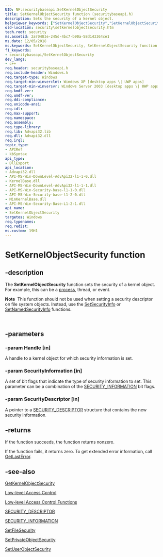 ```yaml
---
UID: NF:securitybaseapi.SetKernelObjectSecurity
title: SetKernelObjectSecurity function (securitybaseapi.h)
description: Sets the security of a kernel object.
helpviewer_keywords: ["SetKernelObjectSecurity","SetKernelObjectSecurity function [Security]","_win32_setkernelobjectsecurity","security.setkernelobjectsecurity","securitybaseapi/SetKernelObjectSecurity"]
old-location: security\setkernelobjectsecurity.htm
tech.root: security
ms.assetid: 2a70483e-245d-4bc7-b90a-58d143364ce1
ms.date: 12/05/2018
ms.keywords: SetKernelObjectSecurity, SetKernelObjectSecurity function [Security], _win32_setkernelobjectsecurity, security.setkernelobjectsecurity, securitybaseapi/SetKernelObjectSecurity
f1_keywords:
- securitybaseapi/SetKernelObjectSecurity
dev_langs:
- c++
req.header: securitybaseapi.h
req.include-header: Windows.h
req.target-type: Windows
req.target-min-winverclnt: Windows XP [desktop apps \| UWP apps]
req.target-min-winversvr: Windows Server 2003 [desktop apps \| UWP apps]
req.kmdf-ver: 
req.umdf-ver: 
req.ddi-compliance: 
req.unicode-ansi: 
req.idl: 
req.max-support: 
req.namespace: 
req.assembly: 
req.type-library: 
req.lib: Advapi32.lib
req.dll: Advapi32.dll
req.irql: 
topic_type:
- APIRef
- kbSyntax
api_type:
- DllExport
api_location:
- Advapi32.dll
- API-MS-Win-DownLevel-AdvApi32-l1-1-0.dll
- KernelBase.dll
- API-MS-Win-DownLevel-AdvApi32-l1-1-1.dll
- API-MS-Win-Security-base-l1-1-0.dll
- API-MS-Win-Security-base-l1-2-0.dll
- MinKernelBase.dll
- API-MS-Win-Security-Base-L1-2-1.dll
api_name:
- SetKernelObjectSecurity
targetos: Windows
req.typenames: 
req.redist: 
ms.custom: 19H1
---
```


# SetKernelObjectSecurity function


## -description


The <b>SetKernelObjectSecurity</b> function sets the security of a kernel object. For example, this can be a <a href="https://docs.microsoft.com/windows/desktop/SecGloss/p-gly">process</a>, thread, or event.<div class="alert"><b>Note</b>  This function should not be used when setting a security descriptor on file system objects. Instead, use the <a href="https://docs.microsoft.com/windows/desktop/api/aclapi/nf-aclapi-setsecurityinfo">SetSecurityInfo</a> or <a href="https://docs.microsoft.com/windows/desktop/api/aclapi/nf-aclapi-setnamedsecurityinfoa">SetNamedSecurityInfo</a> functions.</div>
<div> </div>



## -parameters




### -param Handle [in]

A handle to a kernel object for which security information is set.


### -param SecurityInformation [in]

A set of 
bit flags that indicate the type of security information to set. This parameter can be a combination of the 
<a href="https://docs.microsoft.com/windows/desktop/SecAuthZ/security-information">SECURITY_INFORMATION</a> bit flags.


### -param SecurityDescriptor [in]

A pointer to a 
<a href="https://docs.microsoft.com/windows/desktop/api/winnt/ns-winnt-security_descriptor">SECURITY_DESCRIPTOR</a> structure that contains the new security information.


## -returns



If the function succeeds, the function returns nonzero.
      

If the function fails, it returns zero. To get extended error information, call 
<a href="https://docs.microsoft.com/windows/desktop/api/errhandlingapi/nf-errhandlingapi-getlasterror">GetLastError</a>.




## -see-also




<a href="https://docs.microsoft.com/windows/desktop/api/securitybaseapi/nf-securitybaseapi-getkernelobjectsecurity">GetKernelObjectSecurity</a>



<a href="https://docs.microsoft.com/windows/desktop/SecAuthZ/low-level-access-control">Low-level Access Control</a>



<a href="https://docs.microsoft.com/windows/desktop/SecAuthZ/authorization-functions">Low-level Access Control Functions</a>



<a href="https://docs.microsoft.com/windows/desktop/api/winnt/ns-winnt-security_descriptor">SECURITY_DESCRIPTOR</a>



<a href="https://docs.microsoft.com/windows/desktop/SecAuthZ/security-information">SECURITY_INFORMATION</a>



<a href="https://docs.microsoft.com/windows/desktop/api/winbase/nf-winbase-setfilesecuritya">SetFileSecurity</a>



<a href="https://docs.microsoft.com/windows/desktop/api/securitybaseapi/nf-securitybaseapi-setprivateobjectsecurity">SetPrivateObjectSecurity</a>



<a href="https://docs.microsoft.com/windows/desktop/api/winuser/nf-winuser-setuserobjectsecurity">SetUserObjectSecurity</a>
 

 

